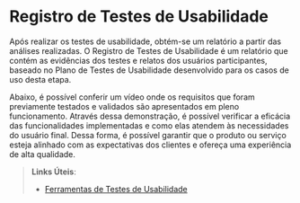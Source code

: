 # Registro de Testes de Usabilidade

Após realizar os testes de usabilidade, obtém-se um relatório a partir das análises realizadas. O Registro de Testes de Usabilidade é um relatório que contém as evidências dos testes e relatos dos usuários participantes, baseado no Plano de Testes de Usabilidade desenvolvido para os casos de uso desta etapa.

Abaixo, é possível conferir um vídeo onde os requisitos que foram previamente testados e validados são apresentados em pleno funcionamento. Através dessa demonstração, é possível verificar a eficácia das funcionalidades implementadas e como elas atendem às necessidades do usuário final. Dessa forma, é possível garantir que o produto ou serviço esteja alinhado com as expectativas dos clientes e ofereça uma experiência de alta qualidade.

> **Links Úteis**:
> - [Ferramentas de Testes de Usabilidade](https://www.usability.gov/how-to-and-tools/resources/templates.html)
